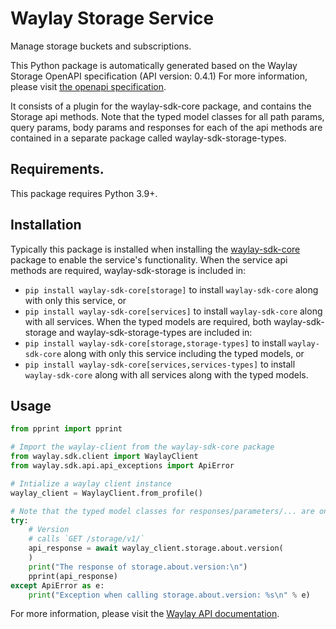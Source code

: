 # Waylay Storage Service

Manage storage buckets and subscriptions.


This Python package is automatically generated based on the 
Waylay Storage OpenAPI specification (API version: 0.4.1)
For more information, please visit [the openapi specification](https://docs.waylay.io/openapi/public/redocly/storage.html).

It consists of a plugin for the waylay-sdk-core package, and contains the Storage api methods.
Note that the typed model classes for all path params, query params, body params and responses for each of the api methods are contained in a separate package called waylay-sdk-storage-types.

## Requirements.
This package requires Python 3.9+.

## Installation
Typically this package is installed when installing the [waylay-sdk-core](https://pypi.org/project/waylay-sdk/) package to enable the service's functionality.
When the service api methods are required, waylay-sdk-storage is included in:
- ```pip install waylay-sdk-core[storage]``` to install `waylay-sdk-core` along with only this service, or
- ```pip install waylay-sdk-core[services]``` to install `waylay-sdk-core` along with all services.
When the typed models are required, both waylay-sdk-storage and waylay-sdk-storage-types are included in:
- ```pip install waylay-sdk-core[storage,storage-types]``` to install `waylay-sdk-core` along with only this service including the typed models, or
- ```pip install waylay-sdk-core[services,services-types]``` to install `waylay-sdk-core` along with all services along with the typed models.

## Usage

```python
from pprint import pprint

# Import the waylay-client from the waylay-sdk-core package
from waylay.sdk.client import WaylayClient
from waylay.sdk.api.api_exceptions import ApiError

# Intialize a waylay client instance
waylay_client = WaylayClient.from_profile()

# Note that the typed model classes for responses/parameters/... are only available when `waylay-sdk-storage-types` is installed
try:
    # Version
    # calls `GET /storage/v1/`
    api_response = await waylay_client.storage.about.version(
    )
    print("The response of storage.about.version:\n")
    pprint(api_response)
except ApiError as e:
    print("Exception when calling storage.about.version: %s\n" % e)
```


For more information, please visit the [Waylay API documentation](https://docs.waylay.io/#/api/?id=software-development-kits).